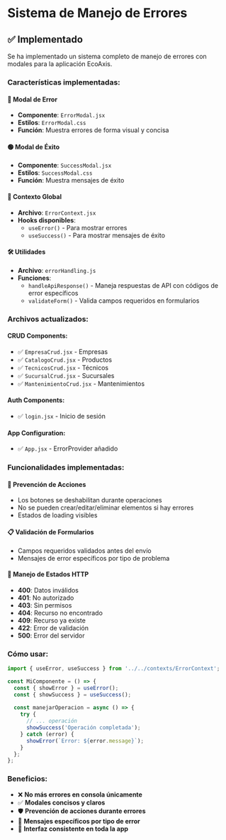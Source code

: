 # Sistema de Manejo de Errores

## ✅ Implementado

Se ha implementado un sistema completo de manejo de errores con modales para la aplicación EcoAxis.

### Características implementadas:

#### 🔴 Modal de Error
- **Componente**: `ErrorModal.jsx`
- **Estilos**: `ErrorModal.css`
- **Función**: Muestra errores de forma visual y concisa

#### 🟢 Modal de Éxito
- **Componente**: `SuccessModal.jsx`
- **Estilos**: `SuccessModal.css`
- **Función**: Muestra mensajes de éxito

#### 📱 Contexto Global
- **Archivo**: `ErrorContext.jsx`
- **Hooks disponibles**:
  - `useError()` - Para mostrar errores
  - `useSuccess()` - Para mostrar mensajes de éxito

#### 🛠️ Utilidades
- **Archivo**: `errorHandling.js`
- **Funciones**:
  - `handleApiResponse()` - Maneja respuestas de API con códigos de error específicos
  - `validateForm()` - Valida campos requeridos en formularios

### Archivos actualizados:

#### CRUD Components:
- ✅ `EmpresaCrud.jsx` - Empresas
- ✅ `CatalogoCrud.jsx` - Productos  
- ✅ `TecnicosCrud.jsx` - Técnicos
- ✅ `SucursalCrud.jsx` - Sucursales
- ✅ `MantenimientoCrud.jsx` - Mantenimientos

#### Auth Components:
- ✅ `login.jsx` - Inicio de sesión

#### App Configuration:
- ✅ `App.jsx` - ErrorProvider añadido

### Funcionalidades implementadas:

#### 🚫 Prevención de Acciones
- Los botones se deshabilitan durante operaciones
- No se pueden crear/editar/eliminar elementos si hay errores
- Estados de loading visibles

#### 📋 Validación de Formularios
- Campos requeridos validados antes del envío
- Mensajes de error específicos por tipo de problema

#### 🔄 Manejo de Estados HTTP
- **400**: Datos inválidos
- **401**: No autorizado
- **403**: Sin permisos
- **404**: Recurso no encontrado
- **409**: Recurso ya existe
- **422**: Error de validación
- **500**: Error del servidor

### Cómo usar:

```jsx
import { useError, useSuccess } from '../../contexts/ErrorContext';

const MiComponente = () => {
  const { showError } = useError();
  const { showSuccess } = useSuccess();
  
  const manejarOperacion = async () => {
    try {
      // ... operación
      showSuccess('Operación completada');
    } catch (error) {
      showError(`Error: ${error.message}`);
    }
  };
};
```

### Beneficios:

- ❌ **No más errores en consola únicamente**
- ✅ **Modales concisos y claros**
- 🛡️ **Prevención de acciones durante errores**
- 🎯 **Mensajes específicos por tipo de error**
- 📱 **Interfaz consistente en toda la app**
